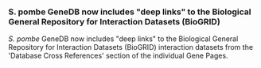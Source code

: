 ### S. pombe GeneDB now includes "deep links" to the Biological General Repository for Interaction Datasets (BioGRID)

*S. pombe* GeneDB now includes "deep links" to the Biological General
Repository for Interaction Datasets (BioGRID) interaction datasets from
the 'Database Cross References' section of the individual Gene Pages.
